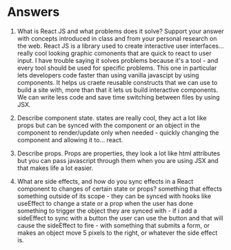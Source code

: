 # Answers

1. What is React JS and what problems does it solve? Support your answer with concepts introduced in class and from your personal research on the web.
    React JS is a library used to create interactive user interfaces... really cool looking graphic comonents that are quick to react to user input. I have trouble saying it solves problems because it's a tool - and every tool should be used for specific problems. This one in particular lets developers code faster than using vanilla javascipt by using components. It helps us craete reusable constructs that we can use to build a site with, more than that it lets us build interactive components. We can write less code and save time switching between files by using JSX.

1. Describe component state.
    states are really cool, they act a lot like props but can be synced with the component or an object in the component to render/update only when needed - quickly changing the component and allowing it to... react.
1. Describe props.
    Props are properties, they look a lot like html attributes but you can pass javascript through them when you are using JSX and that makes life a lot easier.
1. What are side effects, and how do you sync effects in a React component to changes of certain state or props?
    something that effects something outside of its scope - they can be synced with hooks like useEffect to change a state or a prop when the user has done something to trigger the object they are synced with - if i add a sideEffect to sync with a button the user can use the button and that will cause the sideEffect to fire - with something that submits a form, or makes an object move 5 pixels to the right, or whatever the side effect is.
